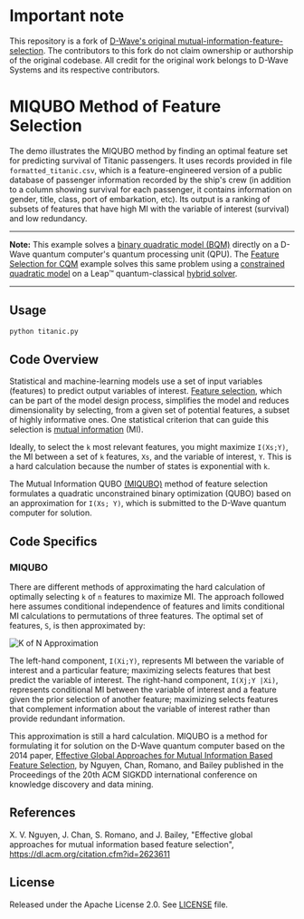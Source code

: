 # Important note

This repository is a fork of [D-Wave's original mutual-information-feature-selection](https://github.com/dwave-examples/mutual-information-feature-selection). The contributors to this fork do not claim ownership or authorship of the original codebase. All credit for the original work belongs to D-Wave Systems and its respective contributors.

# MIQUBO Method of Feature Selection

The demo illustrates the MIQUBO method by finding an optimal feature set for
predicting survival of Titanic passengers. It uses records provided in file
`formatted_titanic.csv`, which is a feature-engineered version of a public
database of passenger information recorded by the ship's crew (in addition to a
column showing survival for each passenger, it contains information on gender,
title, class, port of embarkation, etc). Its output is a ranking of subsets of
features that have high MI with the variable of interest (survival) and low
redundancy.

---
**Note:** This example solves a 
[binary quadratic model (BQM)](https://docs.ocean.dwavesys.com/en/stable/concepts/bqm.html)
directly on a D-Wave quantum computer's quantum processing unit (QPU).
The [Feature Selection for CQM](https://github.com/dwave-examples/feature-selection-cqm) example solves this same problem using a 
[constrained quadratic model](https://docs.ocean.dwavesys.com/en/stable/concepts/cqm.html)
on a Leap&trade; quantum-classical 
[hybrid solver](https://docs.ocean.dwavesys.com/en/stable/concepts/hybrid.html). 

---

## Usage

```bash
python titanic.py
```

## Code Overview

Statistical and machine-learning models use a set of input variables (features)
to predict output variables of interest. [Feature selection][1], which can be part
of the model design process, simplifies the model and reduces dimensionality by
selecting, from a given set of potential features, a subset of highly
informative ones. One statistical criterion that can guide this selection is
[mutual information][2] (MI).

Ideally, to select the `k` most relevant features, you might maximize `I(Xs;Y)`,
the MI between a set of `k` features, `Xs`, and the variable of interest, `Y`.
This is a hard calculation because the number of states is exponential with `k`.

The Mutual Information QUBO [(MIQUBO)](#MIQUBO) method of feature selection
formulates a quadratic unconstrained binary optimization (QUBO) based on an
approximation for `I(Xs; Y)`, which is submitted to the D-Wave quantum computer
for solution.

[1]: https://en.wikipedia.org/wiki/Feature_selection
[2]: https://en.wikipedia.org/wiki/Mutual_information

## Code Specifics

### MIQUBO

There are different methods of approximating the hard calculation of optimally
selecting `k` of `n` features to maximize MI. The approach followed here
assumes conditional independence of features and limits conditional MI
calculations to permutations of three features. The optimal set of features,
`S`, is then approximated by:

<!---
LaTeX equation:
\underset{S}{\operatorname{argmax}} \; \sum_{i \in S} \left[ I(X_i; Y) + \sum_{j \in S, \, j \ne i} I(X_j; Y \mid X_i) \right]
--->

![K of N Approximation](readme_imgs/n_k_approx.png)

The left-hand component, `I(Xi;Y)`, represents MI between the variable of
interest and a particular feature; maximizing selects features that best predict
the variable of interest. The right-hand component, `I(Xj;Y |Xi)`, represents
conditional MI between the variable of interest and a feature given the prior
selection of another feature; maximizing selects features that complement
information about the variable of interest rather than provide redundant
information.

This approximation is still a hard calculation. MIQUBO is a method for
formulating it for solution on the D-Wave quantum computer based on the 2014
paper, [Effective Global Approaches for Mutual Information Based Feature
Selection](https://dl.acm.org/citation.cfm?id=2623611), by Nguyen, Chan, Romano,
and Bailey published in the Proceedings of the 20th ACM SIGKDD international
conference on knowledge discovery and data mining.

## References

X. V. Nguyen, J. Chan, S. Romano, and J. Bailey, "Effective global approaches
for mutual information based feature selection",
https://dl.acm.org/citation.cfm?id=2623611

## License

Released under the Apache License 2.0. See [LICENSE](LICENSE) file.
